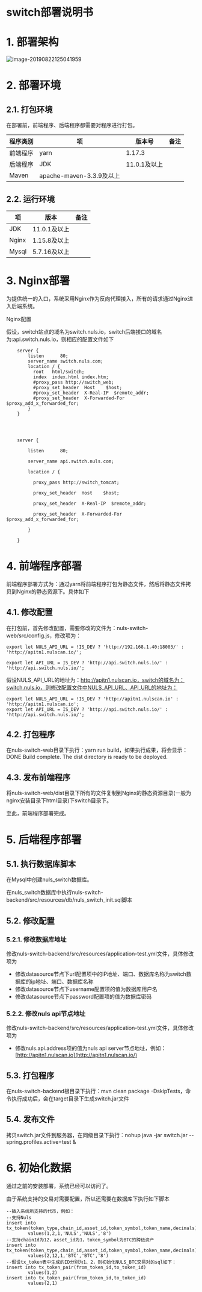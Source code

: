 # switch部署说明书

# 1. 部署架构

![image-20190822125041959](switch部署说明书.assets/image-20190822125041959.png)

# 2. 部署环境

## 2.1. 打包环境

在部署前，前端程序、后端程序都需要对程序进行打包。

| **程序类别** | **项**                   | **版本号**   | **备注** |
| ------------ | ------------------------ | ------------ | -------- |
| 前端程序     | yarn                     | 1.17.3       |          |
| 后端程序     | JDK                      | 11.0.1及以上 |          |
| Maven        | apache-maven-3.3.9及以上 |              |          |

## 2.2. 运行环境

| **项** | **版本**     | **备注** |
| ------ | ------------ | -------- |
| JDK    | 11.0.1及以上 |          |
| Nginx  | 1.15.8及以上 |          |
| Mysql  | 5.7.16及以上 |          |

# 3. Nginx部署

为提供统一的入口，系统采用Nginx作为反向代理接入，所有的请求通过Nginx进入后端系统。

Nginx配置

假设，switch站点的域名为switch.nuls.io，switch后端接口的域名为:api.switch.nuls.io，则相应的配置文件如下

```
    server {
        listen      80;
        server_name switch.nuls.com;
        location / {
          root   html/switch;
          index  index.html index.htm;
          #proxy_pass http://switch_web;
          #proxy_set_header  Host    $host;
          #proxy_set_header  X-Real-IP  $remote_addr;
          #proxy_set_header  X-Forwarded-For $proxy_add_x_forwarded_for;
        }
    }
 
 
 
 
    server {
 
        listen      80;
 
        server_name api.switch.nuls.com;
 
        location / {
 
          proxy_pass http://switch_tomcat;
 
          proxy_set_header  Host    $host;
 
          proxy_set_header  X-Real-IP  $remote_addr;
 
          proxy_set_header  X-Forwarded-For $proxy_add_x_forwarded_for;
 
        }
 
    }
```

# 4. 前端程序部署

前端程序部署方式为：通过yarn将前端程序打包为静态文件，然后将静态文件拷贝到Nginx的静态资源下。具体如下

## 4.1. 修改配置

在打包前，首先修改配置，需要修改的文件为：nuls-switch-web/src/config.js，修改项为：

```
export let NULS_API_URL = !IS_DEV ? 'http://192.168.1.40:18003/' : 'http://apitn1.nulscan.io/';

export let API_URL = IS_DEV ? 'http://api.switch.nuls.io/' : 'http://api.switch.nuls.io/';
```

假设NULS_API_URL的地址为：http://apitn1.nulscan.io，switch的域名为：switch.nuls.io，则修改配置文件中NULS_API_URL、API_URL的地址为：

```
export let NULS_API_URL = !IS_DEV ? 'http://apitn1.nulscan.io' : 'http://apitn1.nulscan.io';
export let API_URL = IS_DEV ? 'http://api.switch.nuls.io/' : 'http://api.switch.nuls.io/';
```

## 4.2. 打包程序

在nuls-switch-web目录下执行：yarn run build，如果执行成果，将会显示：DONE Build complete. The dist directory is ready to be deployed.

## 4.3. 发布前端程序

将nuls-switch-web/dist目录下所有的文件复制到Nginx的静态资源目录(一般为nginx安装目录下html目录)下switch目录下。

至此，前端程序部署完成。

 

# 5. 后端程序部署

## 5.1. 执行数据库脚本

在Mysql中创建nuls_switch数据库。

在nuls_switch数据库中执行nuls-switch-backend/src/resources/db/nuls_switch_init.sql脚本

## 5.2. 修改配置

### 5.2.1. 修改数据库地址

修改nuls-switch-backend/src/resources/application-test.yml文件，具体修改项为

- 修改datasource节点下url配置项中的IP地址、端口、数据库名称为switch数据库的ip地址、端口、数据库名称
- 修改datasource节点下username配置项的值为数据库用户名
- 修改datasource节点下password配置项的值为数据库密码

### 5.2.2. 修改nuls api节点地址

修改nuls-switch-backend/src/resources/application-test.yml文件，具体修改项为

- 修改nuls.api.address项的值为nuls api server节点地址，例如：[http://apitn1.nulscan.io](http://apitn1.nulscan.io/)

## 5.3. 打包程序

在nuls-switch-backend根目录下执行：mvn clean package -DskipTests，命令执行成功后，会在target目录下生成switch.jar文件

## 5.4. 发布文件

拷贝switch.jar文件到服务器，在同级目录下执行：nohup java -jar switch.jar --spring.profiles.active=test &

# 6. 初始化数据

通过之前的安装部署，系统已经可以访问了。

由于系统支持的交易对需要配置，所以还需要在数据库下执行如下脚本

```
--插入系统所支持的代币，例如：
--支持Nuls
insert into tx_token(token_type,chain_id,asset_id,token_symbol,token_name,decimals)
        values(1,2,1,'NULS','NULS','8')
--支持chainId为12，asset_id为1，token_symbol为BTC的跨链资产　
insert into tx_token(token_type,chain_id,asset_id,token_symbol,token_name,decimals)
        values(2,12,1,'BTC','BTC','8')
--假设tx_token表中生成的ID分别为1、2，则初始化NULS_BTC交易对的sql如下：
insert into tx_token_pair(from_token_id,to_token_id)
        values(1,2)
insert into tx_token_pair(from_token_id,to_token_id)
        values(2,1)
```

 

 


 
 

 

 

```
 
```

 

 
